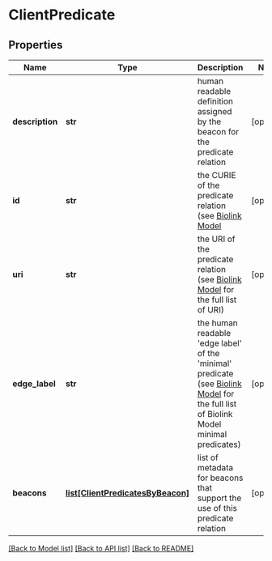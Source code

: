 # ClientPredicate

## Properties
Name | Type | Description | Notes
------------ | ------------- | ------------- | -------------
**description** | **str** | human readable definition assigned by the beacon for the predicate relation  | [optional] 
**id** | **str** | the CURIE of the predicate relation (see [Biolink Model](https://biolink.github.io/biolink-model) | [optional] 
**uri** | **str** | the URI of the predicate relation (see [Biolink Model](https://biolink.github.io/biolink-model) for the full list of URI) | [optional] 
**edge_label** | **str** | the human readable &#39;edge label&#39; of the &#39;minimal&#39; predicate (see [Biolink Model](https://biolink.github.io/biolink-model) for the full list of Biolink Model minimal predicates) | [optional] 
**beacons** | [**list[ClientPredicatesByBeacon]**](ClientPredicatesByBeacon.md) | list of metadata for beacons that support the use of this predicate relation  | [optional] 

[[Back to Model list]](../README.md#documentation-for-models) [[Back to API list]](../README.md#documentation-for-api-endpoints) [[Back to README]](../README.md)


